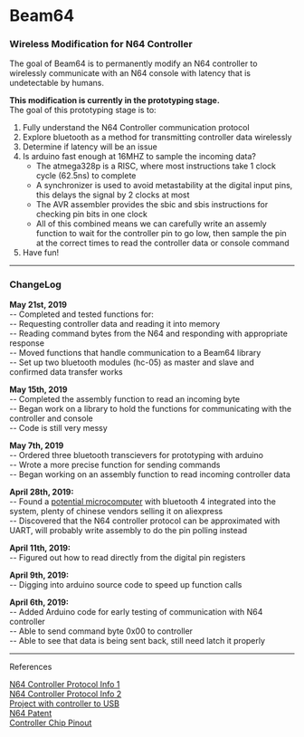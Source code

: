 # Beam64
### Wireless Modification for N64 Controller  
The goal of Beam64 is to permanently modify an N64 controller to wirelessly communicate with an N64 console with latency that is undetectable by humans.  

**This modification is currently in the prototyping stage.**  
The goal of this prototyping stage is to:  
1. Fully understand the N64 Controller communication protocol  
2. Explore bluetooth as a method for transmitting controller data wirelessly  
3. Determine if latency will be an issue  
4. Is arduino fast enough at 16MHZ to sample the incoming data?  
    - The atmega328p is a RISC, where most instructions take 1 clock cycle (62.5ns) to complete  
    - A synchronizer is used to avoid metastability at the digital input pins, this delays the signal by 2 clocks at most
	- The AVR assembler provides the sbic and sbis instructions for checking pin bits in one clock  
	- All of this combined means we can carefully write an assemly function to wait for the controller pin to go low, then sample the pin at the correct times to read the controller data or console command  
5. Have fun!  




---

### ChangeLog
**May 21st, 2019**  
-- Completed and tested functions for:  
    -- Requesting controller data and reading it into memory  
	-- Reading command bytes from the N64 and responding with appropriate response  
-- Moved functions that handle communication to a Beam64 library  
-- Set up two bluetooth modules (hc-05) as master and slave and confirmed data transfer works  

**May 15th, 2019**  
-- Completed the assembly function to read an incoming byte  
-- Began work on a library to hold the functions for communicating with the controller and console  
-- Code is still very messy  

**May 7th, 2019**  
-- Ordered three bluetooth transcievers for prototyping with arduino  
-- Wrote a more precise function for sending commands  
-- Began working on an assembly function to read incoming controller data  

**April 28th, 2019:**  
-- Found a [potential microcomputer](http://www.ti.com/product/CC2541) with bluetooth 4 integrated into the system, plenty of chinese vendors selling it on aliexpress  
-- Discovered that the N64 controller protocol can be approximated with UART, will probably write assembly to do the pin polling instead  

**April 11th, 2019:**  
-- Figured out how to read directly from the digital pin registers  

**April 9th, 2019:**  
-- Digging into arduino source code to speed up function calls  

**April 6th, 2019:**  
-- Added Arduino code for early testing of communication with N64 controller  
-- Able to send command byte 0x00 to controller  
-- Able to see that data is being sent back, still need latch it properly  

---  


References

[N64 Controller Protocol Info 1](http://afermiano.com/index.php/n64-controller-protocol)  
[N64 Controller Protocol Info 2](https://kthompson.gitlab.io/2016/07/26/n64-controller-protocol.html)  
[Project with controller to USB](https://os.mbed.com/users/fomartin/notebook/n64-controller-interface/)  
[N64 Patent](https://patentimages.storage.googleapis.com/a0/db/08/11d1c70ea3e80b/US6454652.pdf)  
[Controller Chip Pinout](https://bitbuilt.net/forums/index.php?threads/official-controller-chip-pinout.58/)   

